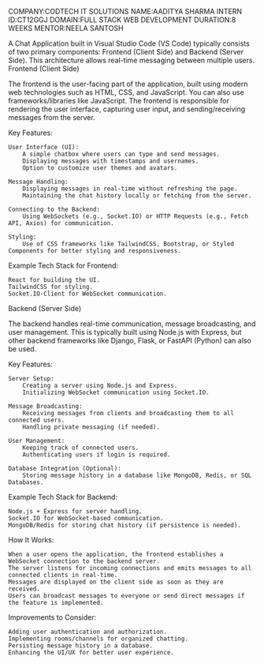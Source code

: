 COMPANY:CODTECH IT SOLUTIONS
NAME:AADITYA SHARMA 
INTERN ID:CT12GGJ 
DOMAIN:FULL STACK WEB DEVELOPMENT
DURATION:8 WEEKS
MENTOR:NEELA SANTOSH


A Chat Application built in Visual Studio Code (VS Code) typically consists of two primary components: Frontend (Client Side) and Backend (Server Side). This architecture allows real-time messaging between multiple users.
Frontend (Client Side)

The frontend is the user-facing part of the application, built using modern web technologies such as HTML, CSS, and JavaScript. You can also use frameworks/libraries like JavaScript. The frontend is responsible for rendering the user interface, capturing user input, and sending/receiving messages from the server.

Key Features:

    User Interface (UI):
        A simple chatbox where users can type and send messages.
        Displaying messages with timestamps and usernames.
        Option to customize user themes and avatars.

    Message Handling:
        Displaying messages in real-time without refreshing the page.
        Maintaining the chat history locally or fetching from the server.

    Connecting to the Backend:
        Using WebSockets (e.g., Socket.IO) or HTTP Requests (e.g., Fetch API, Axios) for communication.

    Styling:
        Use of CSS frameworks like TailwindCSS, Bootstrap, or Styled Components for better styling and responsiveness.

Example Tech Stack for Frontend:

    React for building the UI.
    TailwindCSS for styling.
    Socket.IO-Client for WebSocket communication.

Backend (Server Side)

The backend handles real-time communication, message broadcasting, and user management. This is typically built using Node.js with Express, but other backend frameworks like Django, Flask, or FastAPI (Python) can also be used.

Key Features:

    Server Setup:
        Creating a server using Node.js and Express.
        Initializing WebSocket communication using Socket.IO.

    Message Broadcasting:
        Receiving messages from clients and broadcasting them to all connected users.
        Handling private messaging (if needed).

    User Management:
        Keeping track of connected users.
        Authenticating users if login is required.

    Database Integration (Optional):
        Storing message history in a database like MongoDB, Redis, or SQL Databases.

Example Tech Stack for Backend:

    Node.js + Express for server handling.
    Socket.IO for WebSocket-based communication.
    MongoDB/Redis for storing chat history (if persistence is needed).

How It Works:

    When a user opens the application, the frontend establishes a WebSocket connection to the backend server.
    The server listens for incoming connections and emits messages to all connected clients in real-time.
    Messages are displayed on the client side as soon as they are received.
    Users can broadcast messages to everyone or send direct messages if the feature is implemented.

Improvements to Consider:

    Adding user authentication and authorization.
    Implementing rooms/channels for organized chatting.
    Persisting message history in a database.
    Enhancing the UI/UX for better user experience.





    
   
